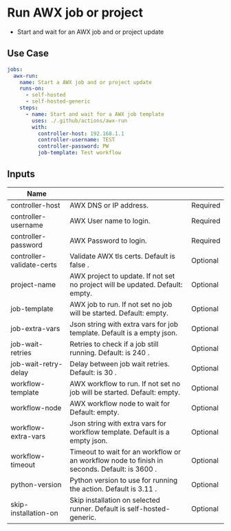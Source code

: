 # Run AWX job or project

- Start and wait for an AWX job and or project update

## Use Case

```yaml
jobs:
  awx-run:
    name: Start a AWX job and or project update
    runs-on:
      - self-hosted
      - self-hosted-generic
    steps:
      - name: Start and wait for a AWX job template
        uses: ./.github/actions/awx-run
        with:
          controller-host: 192.168.1.1
          controller-username: TEST
          controller-password: PW
          job-template: Test workflow

```

## Inputs

| Name                      |                                                                                              |          |
|---------------------------|----------------------------------------------------------------------------------------------|----------|
| controller-host           | AWX DNS or IP address.                                                                       | Required |
| controller-username       | AWX User name to login.                                                                      | Required |
| controller-password       | AWX Password to login.                                                                       | Required |
| controller-validate-certs | Validate AWX tls certs. Default is false .                                                   | Optional |
| project-name              | AWX project to update. If not set no project will be updated. Default: empty.                | Optional |
| job-template              | AWX job to run. If not set no job will be started. Default: empty.                           | Optional |
| job-extra-vars            | Json string with extra vars for job template. Default is a empty json.                       | Optional |
| job-wait-retries          | Retries to check if a job still running. Default: is 240 .                                   | Optional |
| job-wait-retry-delay      | Delay between job wait retries. Default: is 30 .                                             | Optional |
| workflow-template         | AWX workflow to run. If not set no job will be started. Default: empty.                      | Optional |
| workflow-node             | AWX workflow node to wait for Default: empty.                                                | Optional |
| workflow-extra-vars       | Json string with extra vars for workflow template. Default is a empty json.                  | Optional |
| workflow-timeout          | Timeout to wait for an workflow or an workflow node to finish in seconds. Default: is 3600 . | Optional |
| python-version            | Python version to use for running the action. Default is 3.11 .                              | Optional |
| skip-installation-on      | Skip installation on selected runner. Default is self-hosted-generic.                        | Optional |
